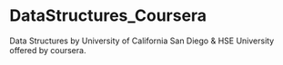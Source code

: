 # DataStructures_Coursera
Data Structures by University of California San Diego &amp; HSE University offered by coursera.
